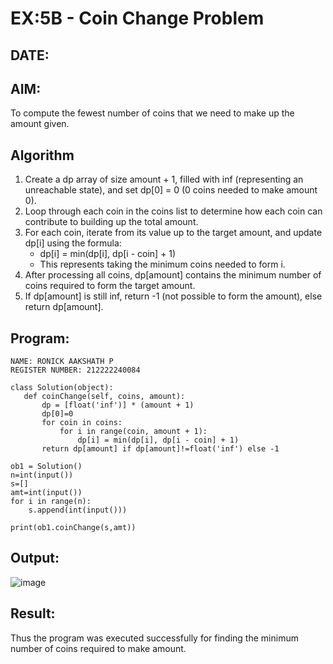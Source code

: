 # EX:5B - Coin Change Problem
## DATE:

## AIM:
To compute the fewest number of coins that we need to make up the amount given.

## Algorithm

1. Create a dp array of size amount + 1, filled with inf (representing an unreachable state), and set dp[0] = 0 (0 coins needed to make amount 0).
2. Loop through each coin in the coins list to determine how each coin can contribute to building up the total amount.
3. For each coin, iterate from its value up to the target amount, and update dp[i] using the formula:
   - dp[i] = min(dp[i], dp[i - coin] + 1)
   - This represents taking the minimum coins needed to form i.
4. After processing all coins, dp[amount] contains the minimum number of coins required to form the target amount.
5. If dp[amount] is still inf, return -1 (not possible to form the amount), else return dp[amount].

## Program:
```
NAME: RONICK AAKSHATH P
REGISTER NUMBER: 212222240084
```
```
class Solution(object):
   def coinChange(self, coins, amount):
       dp = [float('inf')] * (amount + 1)
       dp[0]=0
       for coin in coins:
           for i in range(coin, amount + 1):
               dp[i] = min(dp[i], dp[i - coin] + 1)
       return dp[amount] if dp[amount]!=float('inf') else -1
      
ob1 = Solution()
n=int(input())
s=[]
amt=int(input())
for i in range(n):
    s.append(int(input()))

print(ob1.coinChange(s,amt))
```


## Output:

![image](https://github.com/user-attachments/assets/993c4b0d-cbb3-473d-8b9e-b1e608a9b2db)

## Result:

Thus the program was executed successfully for finding the minimum number of coins required to make amount.
